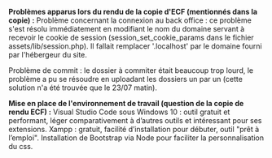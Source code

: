 **Problèmes apparus lors du rendu de la copie d'ECF (mentionnés dans la copie) :**
Problème concernant la connexion au back office : ce problème s'est résolu immédiatement en modifiant le nom du domaine servant à recevoir le cookie de session (session_set_cookie_params dans le fichier assets/lib/session.php). Il fallait remplacer '.localhost' par le domaine fourni par l'hébergeur du site.

Problème de commit : le dossier à commiter était beaucoup trop lourd, le problème a pu se résoudre en uploadant les dossiers un par un (cette solution n'a été trouvée que le 23/07 matin).




**Mise en place de l'environnement de travail (question de la copie de rendu ECF) :**
Visual Studio Code sous Windows 10 : outil gratuit et performant, léger comparativement à d’autres outils et intéressant pour ses extensions.
Xampp : gratuit, facilité d’installation pour débuter, outil "prêt à l’emploi".
Installation de Bootstrap via Node pour faciliter la personnalisation du css.
